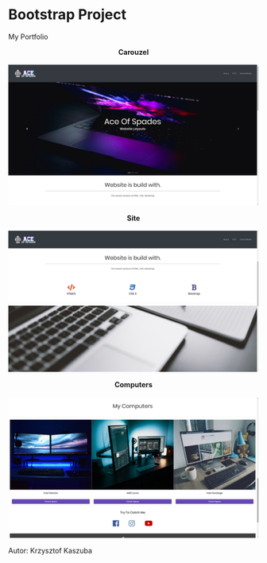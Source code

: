 # Bootstrap Project
My Portfolio </br>



<b> <center>  Carouzel </b> </center> </br>
![](Pictures/Ace1.png)

<b> <center>  Site </b> </center> </br>
![](Pictures/Ace2.png)


<b> <center>  Computers </b> </center> </br>
![](Pictures/Ace3.1.png)

Autor: Krzysztof Kaszuba
